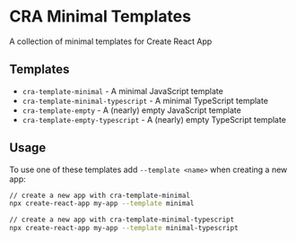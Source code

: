 # CRA Minimal Templates

A collection of minimal templates for Create React App

## Templates

- `cra-template-minimal` - A minimal JavaScript template
- `cra-template-minimal-typescript` - A minimal TypeScript template
- `cra-template-empty` - A (nearly) empty JavaScript template
- `cra-template-empty-typescript` - A (nearly) empty TypeScript template

## Usage

To use one of these templates add `--template <name>` when creating a new app:

```sh
// create a new app with cra-template-minimal
npx create-react-app my-app --template minimal

// create a new app with cra-template-minimal-typescript
npx create-react-app my-app --template minimal-typescript
```
